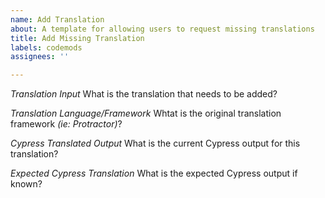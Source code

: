 ```yaml
---
name: Add Translation
about: A template for allowing users to request missing translations
title: Add Missing Translation
labels: codemods
assignees: ''

---
```


*Translation Input*
What is the translation that needs to be added?

*Translation Language/Framework*
Whtat is the original translation framework _(ie: Protractor)_?

*Cypress Translated Output*
What is the current Cypress output for this translation?

*Expected Cypress Translation*
What is the expected Cypress output if known?
